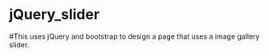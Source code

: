 # jQuery_slider

#This uses jQuery and bootstrap to design a page that uses a image gallery slider. 
